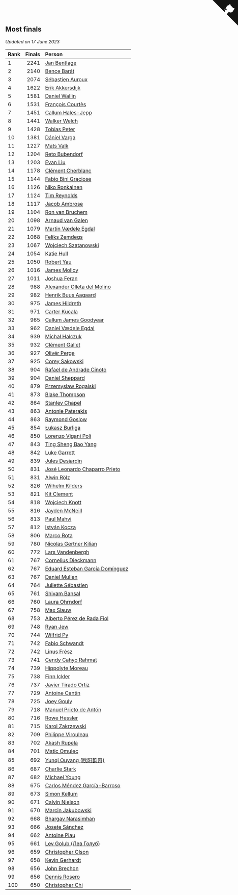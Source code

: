 ## Most finals

*Updated on 17 June 2023*

| Rank | Finals | Person |
| :--- | ---: | :--- |
| 1 | 2241 | [Jan Bentlage](https://www.worldcubeassociation.org/persons/2010BENT01) |
| 2 | 2140 | [Bence Barát](https://www.worldcubeassociation.org/persons/2008BARA01) |
| 3 | 2074 | [Sébastien Auroux](https://www.worldcubeassociation.org/persons/2008AURO01) |
| 4 | 1622 | [Erik Akkersdijk](https://www.worldcubeassociation.org/persons/2005AKKE01) |
| 5 | 1581 | [Daniel Wallin](https://www.worldcubeassociation.org/persons/2013WALL03) |
| 6 | 1531 | [François Courtès](https://www.worldcubeassociation.org/persons/2008COUR01) |
| 7 | 1451 | [Callum Hales-Jepp](https://www.worldcubeassociation.org/persons/2012HALE01) |
| 8 | 1441 | [Walker Welch](https://www.worldcubeassociation.org/persons/2011WELC01) |
| 9 | 1428 | [Tobias Peter](https://www.worldcubeassociation.org/persons/2014PETE03) |
| 10 | 1381 | [Dániel Varga](https://www.worldcubeassociation.org/persons/2008VARG01) |
| 11 | 1227 | [Mats Valk](https://www.worldcubeassociation.org/persons/2007VALK01) |
| 12 | 1204 | [Reto Bubendorf](https://www.worldcubeassociation.org/persons/2012BUBE01) |
| 13 | 1203 | [Evan Liu](https://www.worldcubeassociation.org/persons/2009LIUE01) |
| 14 | 1178 | [Clément Cherblanc](https://www.worldcubeassociation.org/persons/2014CHER05) |
| 15 | 1144 | [Fabio Bini Graciose](https://www.worldcubeassociation.org/persons/2010GRAC02) |
| 16 | 1126 | [Niko Ronkainen](https://www.worldcubeassociation.org/persons/2010RONK01) |
| 17 | 1124 | [Tim Reynolds](https://www.worldcubeassociation.org/persons/2005REYN01) |
| 18 | 1117 | [Jacob Ambrose](https://www.worldcubeassociation.org/persons/2010AMBR01) |
| 19 | 1104 | [Ron van Bruchem](https://www.worldcubeassociation.org/persons/2003BRUC01) |
| 20 | 1098 | [Arnaud van Galen](https://www.worldcubeassociation.org/persons/2006GALE01) |
| 21 | 1079 | [Martin Vædele Egdal](https://www.worldcubeassociation.org/persons/2013EGDA02) |
| 22 | 1068 | [Feliks Zemdegs](https://www.worldcubeassociation.org/persons/2009ZEMD01) |
| 23 | 1067 | [Wojciech Szatanowski](https://www.worldcubeassociation.org/persons/2011SZAT01) |
| 24 | 1054 | [Katie Hull](https://www.worldcubeassociation.org/persons/2010HULL01) |
| 25 | 1050 | [Robert Yau](https://www.worldcubeassociation.org/persons/2009YAUR01) |
| 26 | 1016 | [James Molloy](https://www.worldcubeassociation.org/persons/2011MOLL01) |
| 27 | 1011 | [Joshua Feran](https://www.worldcubeassociation.org/persons/2011FERA01) |
| 28 | 988 | [Alexander Olleta del Molino](https://www.worldcubeassociation.org/persons/2008OLLE01) |
| 29 | 982 | [Henrik Buus Aagaard](https://www.worldcubeassociation.org/persons/2006BUUS01) |
| 30 | 975 | [James Hildreth](https://www.worldcubeassociation.org/persons/2009HILD01) |
| 31 | 971 | [Carter Kucala](https://www.worldcubeassociation.org/persons/2015KUCA01) |
| 32 | 965 | [Callum James Goodyear](https://www.worldcubeassociation.org/persons/2012GOOD02) |
| 33 | 962 | [Daniel Vædele Egdal](https://www.worldcubeassociation.org/persons/2013EGDA01) |
| 34 | 939 | [Michał Halczuk](https://www.worldcubeassociation.org/persons/2006HALC01) |
| 35 | 932 | [Clément Gallet](https://www.worldcubeassociation.org/persons/2004GALL02) |
| 36 | 927 | [Olivér Perge](https://www.worldcubeassociation.org/persons/2007PERG01) |
| 37 | 925 | [Corey Sakowski](https://www.worldcubeassociation.org/persons/2011SAKO01) |
| 38 | 904 | [Rafael de Andrade Cinoto](https://www.worldcubeassociation.org/persons/2007CINO01) |
| 39 | 904 | [Daniel Sheppard](https://www.worldcubeassociation.org/persons/2009SHEP01) |
| 40 | 879 | [Przemysław Rogalski](https://www.worldcubeassociation.org/persons/2013ROGA02) |
| 41 | 873 | [Blake Thompson](https://www.worldcubeassociation.org/persons/2010THOM03) |
| 42 | 864 | [Stanley Chapel](https://www.worldcubeassociation.org/persons/2016CHAP04) |
| 43 | 863 | [Antonie Paterakis](https://www.worldcubeassociation.org/persons/2012PATE01) |
| 44 | 863 | [Raymond Goslow](https://www.worldcubeassociation.org/persons/2014GOSL01) |
| 45 | 854 | [Łukasz Burliga](https://www.worldcubeassociation.org/persons/2013BURL01) |
| 46 | 850 | [Lorenzo Vigani Poli](https://www.worldcubeassociation.org/persons/2007POLI01) |
| 47 | 843 | [Ting Sheng Bao Yang](https://www.worldcubeassociation.org/persons/2008BAOY01) |
| 48 | 842 | [Luke Garrett](https://www.worldcubeassociation.org/persons/2017GARR05) |
| 49 | 839 | [Jules Desjardin](https://www.worldcubeassociation.org/persons/2010DESJ01) |
| 50 | 831 | [José Leonardo Chaparro Prieto](https://www.worldcubeassociation.org/persons/2011CHAP01) |
| 51 | 831 | [Alwin Rölz](https://www.worldcubeassociation.org/persons/2016ROLZ01) |
| 52 | 826 | [Wilhelm Kilders](https://www.worldcubeassociation.org/persons/2010KILD02) |
| 53 | 821 | [Kit Clement](https://www.worldcubeassociation.org/persons/2008CLEM01) |
| 54 | 818 | [Wojciech Knott](https://www.worldcubeassociation.org/persons/2011KNOT01) |
| 55 | 816 | [Jayden McNeill](https://www.worldcubeassociation.org/persons/2012MCNE01) |
| 56 | 813 | [Paul Mahvi](https://www.worldcubeassociation.org/persons/2012MAHV01) |
| 57 | 812 | [István Kocza](https://www.worldcubeassociation.org/persons/2005KOCZ01) |
| 58 | 806 | [Marco Rota](https://www.worldcubeassociation.org/persons/2009ROTA01) |
| 59 | 780 | [Nicolas Gertner Kilian](https://www.worldcubeassociation.org/persons/2013GERT01) |
| 60 | 772 | [Lars Vandenbergh](https://www.worldcubeassociation.org/persons/2003VAND01) |
| 61 | 767 | [Cornelius Dieckmann](https://www.worldcubeassociation.org/persons/2009DIEC01) |
| 62 | 767 | [Eduard Esteban García Domínguez](https://www.worldcubeassociation.org/persons/2011EDUA01) |
| 63 | 767 | [Daniel Mullen](https://www.worldcubeassociation.org/persons/2016MULL04) |
| 64 | 764 | [Juliette Sébastien](https://www.worldcubeassociation.org/persons/2014SEBA01) |
| 65 | 761 | [Shivam Bansal](https://www.worldcubeassociation.org/persons/2011BANS02) |
| 66 | 760 | [Laura Ohrndorf](https://www.worldcubeassociation.org/persons/2009OHRN01) |
| 67 | 758 | [Max Siauw](https://www.worldcubeassociation.org/persons/2017SIAU02) |
| 68 | 753 | [Alberto Pérez de Rada Fiol](https://www.worldcubeassociation.org/persons/2011FIOL01) |
| 69 | 748 | [Ryan Jew](https://www.worldcubeassociation.org/persons/2008JEWR01) |
| 70 | 744 | [Wilfrid Py](https://www.worldcubeassociation.org/persons/2016PYWI01) |
| 71 | 742 | [Fabio Schwandt](https://www.worldcubeassociation.org/persons/2014SCHW02) |
| 72 | 742 | [Linus Frész](https://www.worldcubeassociation.org/persons/2011FRES01) |
| 73 | 741 | [Cendy Cahyo Rahmat](https://www.worldcubeassociation.org/persons/2010RAHM02) |
| 74 | 739 | [Hippolyte Moreau](https://www.worldcubeassociation.org/persons/2008MORE02) |
| 75 | 738 | [Finn Ickler](https://www.worldcubeassociation.org/persons/2012ICKL01) |
| 76 | 737 | [Javier Tirado Ortiz](https://www.worldcubeassociation.org/persons/2009TIRA01) |
| 77 | 729 | [Antoine Cantin](https://www.worldcubeassociation.org/persons/2010CANT02) |
| 78 | 725 | [Joey Gouly](https://www.worldcubeassociation.org/persons/2007GOUL01) |
| 79 | 718 | [Manuel Prieto de Antón](https://www.worldcubeassociation.org/persons/2015ANTO04) |
| 80 | 716 | [Rowe Hessler](https://www.worldcubeassociation.org/persons/2007HESS01) |
| 81 | 715 | [Karol Zakrzewski](https://www.worldcubeassociation.org/persons/2014ZAKR01) |
| 82 | 709 | [Philippe Virouleau](https://www.worldcubeassociation.org/persons/2008VIRO01) |
| 83 | 702 | [Akash Rupela](https://www.worldcubeassociation.org/persons/2012RUPE01) |
| 84 | 701 | [Matic Omulec](https://www.worldcubeassociation.org/persons/2010OMUL02) |
| 85 | 692 | [Yunqi Ouyang (欧阳韵奇)](https://www.worldcubeassociation.org/persons/2007YUNQ01) |
| 86 | 687 | [Charlie Stark](https://www.worldcubeassociation.org/persons/2014STAR05) |
| 87 | 682 | [Michael Young](https://www.worldcubeassociation.org/persons/2008YOUN02) |
| 88 | 675 | [Carlos Méndez García-Barroso](https://www.worldcubeassociation.org/persons/2010GARC02) |
| 89 | 673 | [Simon Kellum](https://www.worldcubeassociation.org/persons/2016KELL12) |
| 90 | 671 | [Calvin Nielson](https://www.worldcubeassociation.org/persons/2014NIEL03) |
| 91 | 670 | [Marcin Jakubowski](https://www.worldcubeassociation.org/persons/2007JAKU01) |
| 92 | 668 | [Bhargav Narasimhan](https://www.worldcubeassociation.org/persons/2011NARA02) |
| 93 | 666 | [Josete Sánchez](https://www.worldcubeassociation.org/persons/2015SANC18) |
| 94 | 662 | [Antoine Piau](https://www.worldcubeassociation.org/persons/2008PIAU01) |
| 95 | 661 | [Lev Golub (Лев Голуб)](https://www.worldcubeassociation.org/persons/2014HOLU01) |
| 96 | 659 | [Christopher Olson](https://www.worldcubeassociation.org/persons/2009OLSO01) |
| 97 | 658 | [Kevin Gerhardt](https://www.worldcubeassociation.org/persons/2013GERH01) |
| 98 | 656 | [John Brechon](https://www.worldcubeassociation.org/persons/2010BREC01) |
| 99 | 656 | [Dennis Rosero](https://www.worldcubeassociation.org/persons/2010ROSE03) |
| 100 | 650 | [Christopher Chi](https://www.worldcubeassociation.org/persons/2014CHIC01) |


<a href="https://github.com/JustinTimeCuber/wca_statistics" class="github-corner" aria-label="View source on Github"><svg width="80" height="80" viewBox="0 0 250 250" style="fill:#151513; color:#fff; position: absolute; top: 0; border: 0; right: 0;" aria-hidden="true"><path d="M0,0 L115,115 L130,115 L142,142 L250,250 L250,0 Z"></path><path d="M128.3,109.0 C113.8,99.7 119.0,89.6 119.0,89.6 C122.0,82.7 120.5,78.6 120.5,78.6 C119.2,72.0 123.4,76.3 123.4,76.3 C127.3,80.9 125.5,87.3 125.5,87.3 C122.9,97.6 130.6,101.9 134.4,103.2" fill="currentColor" style="transform-origin: 130px 106px;" class="octo-arm"></path><path d="M115.0,115.0 C114.9,115.1 118.7,116.5 119.8,115.4 L133.7,101.6 C136.9,99.2 139.9,98.4 142.2,98.6 C133.8,88.0 127.5,74.4 143.8,58.0 C148.5,53.4 154.0,51.2 159.7,51.0 C160.3,49.4 163.2,43.6 171.4,40.1 C171.4,40.1 176.1,42.5 178.8,56.2 C183.1,58.6 187.2,61.8 190.9,65.4 C194.5,69.0 197.7,73.2 200.1,77.6 C213.8,80.2 216.3,84.9 216.3,84.9 C212.7,93.1 206.9,96.0 205.4,96.6 C205.1,102.4 203.0,107.8 198.3,112.5 C181.9,128.9 168.3,122.5 157.7,114.1 C157.9,116.9 156.7,120.9 152.7,124.9 L141.0,136.5 C139.8,137.7 141.6,141.9 141.8,141.8 Z" fill="currentColor" class="octo-body"></path></svg></a><style>.github-corner:hover .octo-arm{animation:octocat-wave 560ms ease-in-out}@keyframes octocat-wave{0%,100%{transform:rotate(0)}20%,60%{transform:rotate(-25deg)}40%,80%{transform:rotate(10deg)}}@media (max-width:500px){.github-corner:hover .octo-arm{animation:none}.github-corner .octo-arm{animation:octocat-wave 560ms ease-in-out}}</style>
